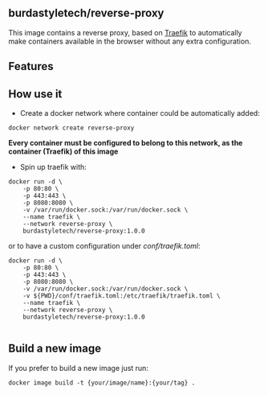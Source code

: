 burdastyletech/reverse-proxy
------------------------
This image contains a reverse proxy, based on [Traefik](https://docs.traefik.io) to automatically make containers 
available in the browser without any extra configuration.
## Features

## How use it

- Create a docker network where container could be automatically added:
```
docker network create reverse-proxy
```
**Every container must be configured to belong to this network, as the container (Traefik) of this image**

- Spin up traefik with:
```
docker run -d \
    -p 80:80 \
    -p 443:443 \
    -p 8080:8080 \
    -v /var/run/docker.sock:/var/run/docker.sock \
    --name traefik \
    --network reverse-proxy \
    burdastyletech/reverse-proxy:1.0.0
```
or to have a custom configuration under *conf/traefik.toml*:
```
docker run -d \
    -p 80:80 \
    -p 443:443 \
    -p 8080:8080 \
    -v /var/run/docker.sock:/var/run/docker.sock \
    -v ${PWD}/conf/traefik.toml:/etc/traefik/traefik.toml \
    --name traefik \
    --network reverse-proxy \
    burdastyletech/reverse-proxy:1.0.0
    
```
## Build a new image
If you prefer to build a new image just run:
```
docker image build -t {your/image/name}:{your/tag} .
```